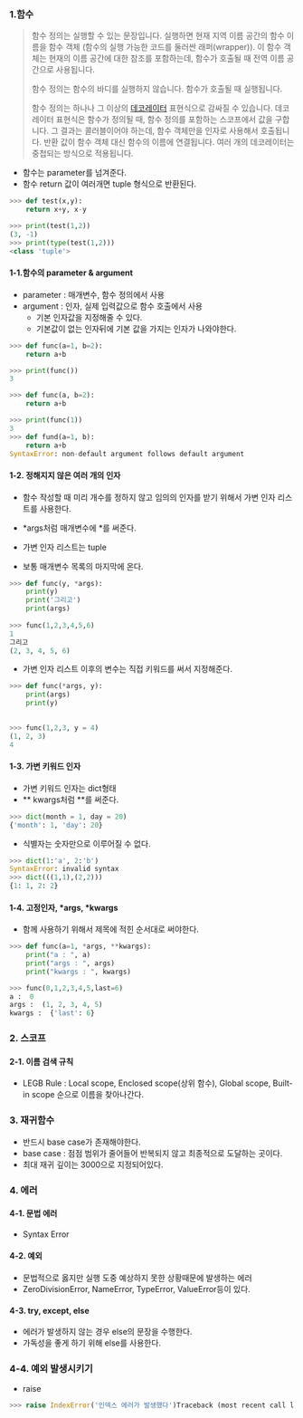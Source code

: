 ### 1.함수

> 함수 정의는 실행할 수 있는 문장입니다. 실행하면 현재 지역 이름 공간의 함수 이름을 함수 객체 (함수의 실행 가능한 코드를 둘러싼 래퍼(wrapper)). 이 함수 객체는 현재의 이름 공간에 대한 참조를 포함하는데, 함수가 호출될 때 전역 이름 공간으로 사용됩니다.
>
> 함수 정의는 함수의 바디를 실행하지 않습니다. 함수가 호출될 때 실행됩니다. 
>
> 함수 정의는 하나나 그 이상의 [데코레이터](https://docs.python.org/ko/3.8/glossary.html#term-decorator) 표현식으로 감싸질 수 있습니다. 데코레이터 표현식은 함수가 정의될 때, 함수 정의를 포함하는 스코프에서 값을 구합니다. 그 결과는 콜러블이어야 하는데, 함수 객체만을 인자로 사용해서 호출됩니다. 반환 값이 함수 객체 대신 함수의 이름에 연결됩니다. 여러 개의 데코레이터는 중첩되는 방식으로 적용됩니다.

- 함수는 parameter를 넘겨준다.
- 함수 return 값이 여러개면 tuple 형식으로 반환된다.

```python
>>> def test(x,y):
	return x+y, x-y

>>> print(test(1,2))
(3, -1)
>>> print(type(test(1,2)))
<class 'tuple'>
```



#### 1-1.함수의 parameter & argument

- parameter : 매개변수, 함수 정의에서 사용
- argument : 인자, 실제 입력값으로 함수 호출에서 사용
  - 기본 인자값을 지정해줄 수 있다.
  - 기본값이 없는 인자뒤에 기본 값을 가지는 인자가 나와야한다.

```python
>>> def func(a=1, b=2):
	return a+b

>>> print(func())
3
```

```python
>>> def func(a, b=2):
	return a+b

>>> print(func(1))
3
>>> def fund(a=1, b):
	return a+b
SyntaxError: non-default argument follows default argument
```



#### 1-2. 정해지지 않은 여러 개의 인자

- 함수 작성할 때 미리 개수를 정하지 않고 임의의 인자를 받기 위해서 가변 인자 리스트를 사용한다.

- *args처럼 매개변수에 *를 써준다.
- 가변 인자 리스트는 tuple
- 보통 매개변수 목록의 마지막에 온다.

```python
>>> def func(y, *args):
	print(y)
	print('그리고')
	print(args)
	
>>> func(1,2,3,4,5,6)
1
그리고
(2, 3, 4, 5, 6)
```



- 가변 인자 리스트 이후의 변수는 직접 키워드를 써서 지정해준다.

```python
>>> def func(*args, y):
	print(args)
	print(y)

	
>>> func(1,2,3, y = 4)
(1, 2, 3)
4
```



#### 1-3. 가변 키워드 인자

- 가변 키워드 인자는 dict형태
- ** kwargs처럼 **를 써준다.

```python
>>> dict(month = 1, day = 20)
{'month': 1, 'day': 20}
```

- 식별자는 숫자만으로 이루어질 수 없다.

```python
>>> dict(1:'a', 2:'b')
SyntaxError: invalid syntax
>>> dict(((1,1),(2,2)))
{1: 1, 2: 2}
```



#### 1-4. 고정인자, *args, *kwargs

- 함께 사용하기 위해서 제목에 적힌 순서대로 써야한다.

```python
>>> def func(a=1, *args, **kwargs):
	print("a : ", a)
	print("args : ", args)
	print("kwargs : ", kwargs)

>>> func(0,1,2,3,4,5,last=6)
a :  0
args :  (1, 2, 3, 4, 5)
kwargs :  {'last': 6}
```





### 2. 스코프

#### 2-1. 이름 검색 규칙

- LEGB Rule : Local scope, Enclosed scope(상위 함수), Global scope, Built-in scope 순으로 이름을 찾아나간다.



### 3. 재귀함수

- 반드시 base case가 존재해야한다.
- base case : 점점 범위가 줄어들어 반복되지 않고 최종적으로 도달하는 곳이다.
- 최대 재귀 깊이는 3000으로 지정되어있다.



### 4. 에러

#### 4-1. 문법 에러

- Syntax Error

#### 4-2. 예외

- 문법적으로 옳지만 실행 도중 예상하지 못한 상황때문에 발생하는 에러
- ZeroDivisionError, NameError, TypeError, ValueError등이 있다.

#### 4-3. try, except, else

- 에러가 발생하지 않는 경우 else의 문장을 수행한다.
- 가독성을 좋게 하기 위해 else를 사용한다.

### 4-4. 예외 발생시키기

- raise

```PYTHOn
>>> raise IndexError('인덱스 에러가 발생했다')Traceback (most recent call last):  File "<pyshell#35>", line 1, in <module>    raise IndexError('인덱스 에러가 발생했다')IndexError: 인덱스 에러가 발생했다
```

